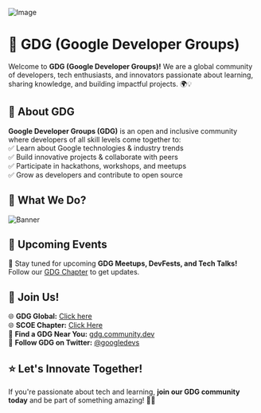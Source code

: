 
![Image](https://res.cloudinary.com/startup-grind/image/fetch/c_scale,w_2560/c_crop,h_650,w_2560,y_0.43_mul_h_sub_0.43_mul_650/c_crop,h_650,w_2560/c_fill,dpr_2.0,f_auto,g_center,q_auto:good/https://res.cloudinary.com/startup-grind/image/upload/c_fill%2Cdpr_2.0%2Cf_auto%2Cg_center%2Cq_auto:good/v1/gcs/platform-data-goog/chapter_banners/Untitled%2520drawing_7Ijuy0b.png)


# 🚀 GDG (Google Developer Groups)  

Welcome to **GDG (Google Developer Groups)!** We are a global community of developers, tech enthusiasts, and innovators passionate about learning, sharing knowledge, and building impactful projects. 🌍💡  

## 🌟 About GDG  
**Google Developer Groups (GDG)** is an open and inclusive community where developers of all skill levels come together to:  
✅ Learn about Google technologies & industry trends  
✅ Build innovative projects & collaborate with peers  
✅ Participate in hackathons, workshops, and meetups  
✅ Grow as developers and contribute to open source  

## 📌 What We Do?  
<img src="https://i.ibb.co/Jj6W808x/Banner.png" alt="Banner" border="0">

## 📅 Upcoming Events  
📍 Stay tuned for upcoming **GDG Meetups, DevFests, and Tech Talks!** Follow our [GDG Chapter](https://gdg.community.dev/gdg-on-campus-sanjivani-college-of-engineering-kopargaon-india/) to get updates.  

## 🤝 Join Us!  
🌐 **GDG Global:** [Click here](https://developers.google.com/community/gdg)  
🌐 **SCOE Chapter:** [Click Here](https://gdg.community.dev/gdg-on-campus-sanjivani-college-of-engineering-kopargaon-india/)  
📌 **Find a GDG Near You:** [gdg.community.dev](https://gdg.community.dev)  
📢 **Follow GDG on Twitter:** [@googledevs](https://twitter.com/googledevs)  

## ⭐ Let's Innovate Together!  
If you're passionate about tech and learning, **join our GDG community today** and be part of something amazing! 🚀💡  
